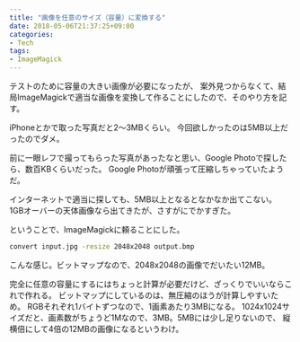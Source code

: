 ```yaml
---
title: "画像を任意のサイズ（容量）に変換する"
date: 2018-05-06T21:37:25+09:00
categories:
- Tech
tags:
- ImageMagick
---
```


テストのために容量の大きい画像が必要になったが、
案外見つからなくて、結局ImageMagickで適当な画像を変換して作ることにしたので、そのやり方を記す。

<!--more-->

iPhoneとかで取った写真だと2〜3MBくらい。
今回欲しかったのは5MB以上だったのでダメ。

前に一眼レフで撮ってもらった写真があったなと思い、Google Photoで探したら、数百KBくらいだった。
Google Photoが頑張って圧縮しちゃっていたようだ。

インターネットで適当に探しても、5MB以上となるとなかなか出てこない。
1GBオーバーの天体画像なら出てきたが、さすがにでかすぎた。

ということで、ImageMagickに頼ることにした。

```bash
convert input.jpg -resize 2048x2048 output.bmp
```

こんな感じ。ビットマップなので、2048x2048の画像でだいたい12MB。

完全に任意の容量にするにはちょっと計算が必要だけど、ざっくりでいいならこれで作れる。
ビットマップにしているのは、無圧縮のほうが計算しやすいため。
RGBそれぞれ1バイトずつなので、1画素あたり3MBになる。
1024x1024サイズだと、画素数がちょうど1Mなので、3MB。5MBには少し足りないので、
縦横倍にして4倍の12MBの画像になるというわけ。
